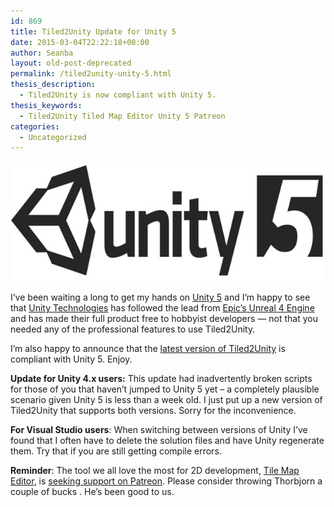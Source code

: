 ```yaml
---
id: 869
title: Tiled2Unity Update for Unity 5
date: 2015-03-04T22:22:18+00:00
author: Seanba
layout: old-post-deprecated
permalink: /tiled2unity-unity-5.html
thesis_description:
  - Tiled2Unity is now compliant with Unity 5.
thesis_keywords:
  - Tiled2Unity Tiled Map Editor Unity 5 Patreon
categories:
  - Uncategorized
---
```

<a title="Unity 5" href="http://unity3d.com/5" rel="Unity 5"><img title="unity-5-logo" style="border-left-width: 0px; border-right-width: 0px; background-image: none; border-bottom-width: 0px; padding-top: 0px; padding-left: 0px; display: inline; padding-right: 0px; border-top-width: 0px" border="0" alt="unity-5-logo" src="/assets/wp-content/uploads/2015/03/unity-5-logo.jpg" width="640" height="192" /></a>

I’ve been waiting a long to get my hands on <a title="Unity 5" href="http://unity3d.com/5" rel="Unity 5">Unity 5</a> and I’m happy to see that <a title="Unity Technologies" href="http://unity3d.com/company" rel="Unity Technologies">Unity Technologies</a> has followed the lead from <a title="Unreal 4" href="https://www.unrealengine.com/what-is-unreal-engine-4" rel="Unreal 4">Epic’s Unreal 4 Engine</a> and has made their full product free to hobbyist developers &#8212; not that you needed any of the professional features to use Tiled2Unity.

I’m also happy to announce that the <a title="Tiled2Unity" href="{{ '/tiled2unity/' | relative_url }}" rel="Tiled2Unity">latest version of Tiled2Unity</a> is compliant with Unity 5. Enjoy.

**Update for Unity 4.x users:** This update had inadvertently broken scripts for those of you that haven’t jumped to Unity 5 yet – a completely plausible scenario given Unity 5 is less than a week old. I just put up a new version of Tiled2Unity that supports both versions. Sorry for the inconvenience.

**For Visual Studio users**: When switching between versions of Unity I’ve found that I often have to delete the solution files and have Unity regenerate them. Try that if you are still getting compile errors.

<div class="orange-box">
  <strong>Reminder</strong>: The tool we all love the most for 2D development, <a title="Tiled Map Editor" href="http://www.mapeditor.org/" rel="Tiled Map Editor">Tile Map Editor</a>, is <a title="Tiled on Patreon" href="https://www.patreon.com/bjorn" rel="Tiled on Patreon">seeking support on Patreon</a>. Please consider throwing Thorbjorn a couple of bucks . He’s been good to us.
</div>